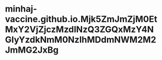 # minhaj-vaccine.github.io.Mjk5ZmJmZjM0EtMxY2VjZjczMzdlNzQ3ZGQxMzY4NGIyYzdkNmM0NzlhMDdmNWM2M2JmMG2JxBg
